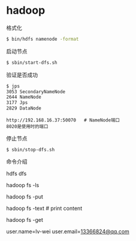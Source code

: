 # hadoop

格式化

```bash
$ bin/hdfs namenode -format
```



启动节点

```bash
$ sbin/start-dfs.sh
```



验证是否成功

```bash
$ jps
3053 SecondaryNameNode
2644 NameNode
3177 Jps
2829 DataNode
```

```
http://192.168.16.37:50070   # NameNode端口
8020是使用时的端口
```



停止节点

```
$ sbin/stop-dfs.sh
```



命令介绍

hdfs dfs

hadoop fs -ls <path>

hadoop fs -put <files>

hadoop fs -text <full file path>   #  print content

hadoop fs -get <full path>

user.name=lv-wei
user.email=13366824@qq.com

